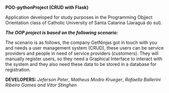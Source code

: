 **POO-pythonProject  (CRUD with Flask)**

Application developed for study purposes in the Programming Objject Orientation class of Catholic University of Santa Catarina (Jaraguá do sul).

**_The OOP project is based on the following scenario:_**

The scenario is as follows, the company GetNinjas got in touch with you and needs a user management system (CRUD), these users can be service providers and people in need of service providers (customers). They will manually register users, so they need a Graphical Interface to interact with the system and they also need these data to be stored in a database for registration.

**DEVELOPERS:**
_Jeferson Peter_, _Matheus Modro Krueger_, _Rafaella Ballerini Ribeiro Gomes and Vitor Stinghen_